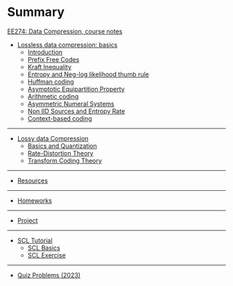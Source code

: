 # Summary
[EE274: Data Compression, course notes](./contents.md)

- [Lossless data compression: basics](./lossless_iid/coverpage.md)
    - [Introduction](./lossless_iid/intro.md)
    - [Prefix Free Codes](./lossless_iid/prefix_free_codes.md)
    - [Kraft Inequality](./lossless_iid/kraft_ineq_and_optimality.md)
    - [Entropy and Neg-log likelihood thumb rule](./lossless_iid/entropy.md)
    - [Huffman coding](./lossless_iid/huffman.md)
    - [Asymptotic Equipartition Property](./lossless_iid/aep.md)
    - [Arithmetic coding](./lossless_iid/arithmetic_coding.md)
    - [Asymmetric Numeral Systems](./lossless_iid/ans.md)
    - [Non IID Sources and Entropy Rate](./lossless_iid/non_iid_sources.md)
    - [Context-based coding](./lossless_iid/context_based_coding.md)

---
- [Lossy data Compression](./lossy/coverpage.md)
    - [Basics and Quantization](./lossy/quant.md)
    - [Rate-Distortion Theory](./lossy/rd.md)
    - [Transform Coding Theory](./lossy/transform_coding_theory.md)

---
- [Resources](./resources.md)

---
- [Homeworks](./homeworks/coverpage.md)
    <!-- - [HW1](./homeworks/HW1.md)
    - [HW2](./homeworks/HW2.md)
    - [HW3](./homeworks/HW3.md)
    - [HW4](./homeworks/HW4.md) -->

    <!-- - [HW1 Solution](./homeworks/HW1_sol.md) -->
    <!-- - [HW2 Solution](./homeworks/HW2_sol.md) -->
    <!-- - [HW3 Solution](./homeworks/HW3_sol.md) -->

---
- [Project](./projects.md)
---
- [SCL Tutorial](./scl_tutorial/SCL_tutorial.md)
  - [SCL Basics](./scl_tutorial/basics.md)
  - [SCL Exercise](./scl_tutorial/exercise.md)
---
- [Quiz Problems (2023)](./quiz_problems_2023.md)